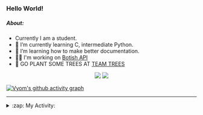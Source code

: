 ### Hello World!

##### About:
- Currently I am a student.
- 🌱 I’m currently learning C, intermediate Python.
- 🌱 I’m learning how to make better documentation.
- 👨‍💻 I'm working on [Botish API](https://github.com/Vyvy-vi/api)
- 🌱 GO PLANT SOME TREES AT [TEAM TREES](https://teamtrees.org/)

<p align="center">
  <a href="https://twitter.com/Vyvy_viM"><img target="_blank" src="https://img.shields.io/badge/twitter%20@Vyvy_viM-0D95E8?style=for-the-badge&logo=twitter&logoColor=white"/></a> 
  <a href="https://vyvy-vi.github.io/portfolio"><img target="_blank" src="https://img.shields.io/badge/-I_love_open_source-green?style=for-the-badge&logo=github&logoColor=black"/></a> 
</p>

[![Vyom's github activity graph](https://activity-graph.herokuapp.com/graph?username=Vyvy-vi)](https://github.com/ashutosh00710/github-readme-activity-graph)

---
<details>
  <summary>:zap: My Activity:</summary>
  
<!--START_SECTION:waka-->
![Code Time](http://img.shields.io/badge/Code%20Time-623%20hrs%2055%20mins-blue)

**I'm a Night 🦉** 

```text
🌞 Morning    44 commits     ██░░░░░░░░░░░░░░░░░░░░░░░   8.38% 
🌆 Daytime    128 commits    ██████░░░░░░░░░░░░░░░░░░░   24.38% 
🌃 Evening    162 commits    ███████░░░░░░░░░░░░░░░░░░   30.86% 
🌙 Night      191 commits    █████████░░░░░░░░░░░░░░░░   36.38%

```
📅 **I'm Most Productive on Sunday** 

```text
Monday       50 commits     ██░░░░░░░░░░░░░░░░░░░░░░░   9.52% 
Tuesday      85 commits     ████░░░░░░░░░░░░░░░░░░░░░   16.19% 
Wednesday    74 commits     ███░░░░░░░░░░░░░░░░░░░░░░   14.1% 
Thursday     67 commits     ███░░░░░░░░░░░░░░░░░░░░░░   12.76% 
Friday       60 commits     ██░░░░░░░░░░░░░░░░░░░░░░░   11.43% 
Saturday     56 commits     ██░░░░░░░░░░░░░░░░░░░░░░░   10.67% 
Sunday       133 commits    ██████░░░░░░░░░░░░░░░░░░░   25.33%

```


📊 **This Week I Spent My Time On** 

```text
🔥 Editors: 
VS Code                  11 hrs 10 mins      █████████████░░░░░░░░░░░░   52.59% 
Vim                      10 hrs 4 mins       ███████████░░░░░░░░░░░░░░   47.41%

🐱‍💻 Projects: 
praise_backend_js        9 hrs 20 mins       ███████████░░░░░░░░░░░░░░   43.95% 
file-utils               7 hrs 23 mins       ████████░░░░░░░░░░░░░░░░░   34.73% 
Unknown Project          4 hrs 17 mins       █████░░░░░░░░░░░░░░░░░░░░   20.16% 
botish-api               10 mins             ░░░░░░░░░░░░░░░░░░░░░░░░░   0.83% 
discord-bot              4 mins              ░░░░░░░░░░░░░░░░░░░░░░░░░   0.32%

```


 Last Updated on 26/02/2022 09:04:27 UTC
<!--END_SECTION:waka-->
</details>
